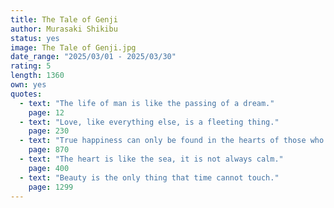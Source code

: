 ```yaml
---
title: The Tale of Genji
author: Murasaki Shikibu
status: yes
image: The Tale of Genji.jpg
date_range: "2025/03/01 - 2025/03/30"
rating: 5
length: 1360
own: yes
quotes:
  - text: "The life of man is like the passing of a dream."
    page: 12
  - text: "Love, like everything else, is a fleeting thing."
    page: 230
  - text: "True happiness can only be found in the hearts of those who have lived a life of compassion."
    page: 870
  - text: "The heart is like the sea, it is not always calm."
    page: 400
  - text: "Beauty is the only thing that time cannot touch."
    page: 1299
---
```


